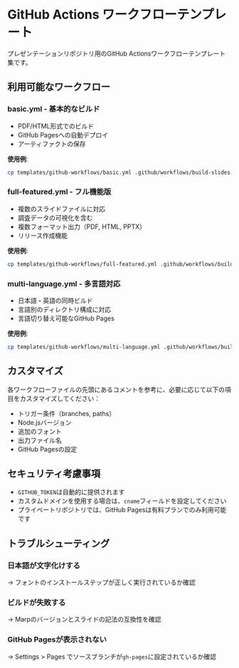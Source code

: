 # GitHub Actions ワークフローテンプレート

プレゼンテーションリポジトリ用のGitHub Actionsワークフローテンプレート集です。

## 利用可能なワークフロー

### basic.yml - 基本的なビルド
- PDF/HTML形式でのビルド
- GitHub Pagesへの自動デプロイ
- アーティファクトの保存

**使用例**:
```bash
cp templates/github-workflows/basic.yml .github/workflows/build-slides.yml
```

### full-featured.yml - フル機能版
- 複数のスライドファイルに対応
- 調査データの可視化を含む
- 複数フォーマット出力（PDF, HTML, PPTX）
- リリース作成機能

**使用例**:
```bash
cp templates/github-workflows/full-featured.yml .github/workflows/build-slides.yml
```

### multi-language.yml - 多言語対応
- 日本語・英語の同時ビルド
- 言語別のディレクトリ構成に対応
- 言語切り替え可能なGitHub Pages

**使用例**:
```bash
cp templates/github-workflows/multi-language.yml .github/workflows/build-slides.yml
```

## カスタマイズ

各ワークフローファイルの先頭にあるコメントを参考に、必要に応じて以下の項目をカスタマイズしてください：

- トリガー条件（branches, paths）
- Node.jsバージョン
- 追加のフォント
- 出力ファイル名
- GitHub Pagesの設定

## セキュリティ考慮事項

- `GITHUB_TOKEN`は自動的に提供されます
- カスタムドメインを使用する場合は、`cname`フィールドを設定してください
- プライベートリポジトリでは、GitHub Pagesは有料プランでのみ利用可能です

## トラブルシューティング

### 日本語が文字化けする
→ フォントのインストールステップが正しく実行されているか確認

### ビルドが失敗する
→ Marpのバージョンとスライドの記法の互換性を確認

### GitHub Pagesが表示されない
→ Settings > Pages でソースブランチが`gh-pages`に設定されているか確認